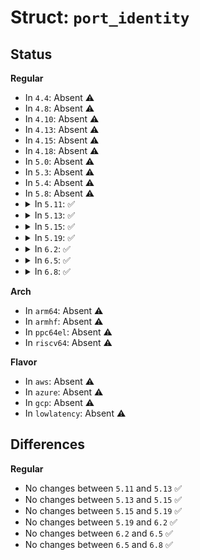 # Struct: <code>port_identity</code>

## Status
<b>Regular</b>
<ul>
<li>
In <code>4.4</code>: Absent ⚠️
</li>
<li>
In <code>4.8</code>: Absent ⚠️
</li>
<li>
In <code>4.10</code>: Absent ⚠️
</li>
<li>
In <code>4.13</code>: Absent ⚠️
</li>
<li>
In <code>4.15</code>: Absent ⚠️
</li>
<li>
In <code>4.18</code>: Absent ⚠️
</li>
<li>
In <code>5.0</code>: Absent ⚠️
</li>
<li>
In <code>5.3</code>: Absent ⚠️
</li>
<li>
In <code>5.4</code>: Absent ⚠️
</li>
<li>
In <code>5.8</code>: Absent ⚠️
</li>
<li>
<details>
<summary>In <code>5.11</code>: ✅</summary>

```c
struct port_identity {
    struct clock_identity clock_identity;
    __be16 port_number;
};
```
</details>
</li>
<li>
<details>
<summary>In <code>5.13</code>: ✅</summary>

```c
struct port_identity {
    struct clock_identity clock_identity;
    __be16 port_number;
};
```
</details>
</li>
<li>
<details>
<summary>In <code>5.15</code>: ✅</summary>

```c
struct port_identity {
    struct clock_identity clock_identity;
    __be16 port_number;
};
```
</details>
</li>
<li>
<details>
<summary>In <code>5.19</code>: ✅</summary>

```c
struct port_identity {
    struct clock_identity clock_identity;
    __be16 port_number;
};
```
</details>
</li>
<li>
<details>
<summary>In <code>6.2</code>: ✅</summary>

```c
struct port_identity {
    struct clock_identity clock_identity;
    __be16 port_number;
};
```
</details>
</li>
<li>
<details>
<summary>In <code>6.5</code>: ✅</summary>

```c
struct port_identity {
    struct clock_identity clock_identity;
    __be16 port_number;
};
```
</details>
</li>
<li>
<details>
<summary>In <code>6.8</code>: ✅</summary>

```c
struct port_identity {
    struct clock_identity clock_identity;
    __be16 port_number;
};
```
</details>
</li>
</ul>
<b>Arch</b>
<ul>
<li>
In <code>arm64</code>: Absent ⚠️
</li>
<li>
In <code>armhf</code>: Absent ⚠️
</li>
<li>
In <code>ppc64el</code>: Absent ⚠️
</li>
<li>
In <code>riscv64</code>: Absent ⚠️
</li>
</ul>
<b>Flavor</b>
<ul>
<li>
In <code>aws</code>: Absent ⚠️
</li>
<li>
In <code>azure</code>: Absent ⚠️
</li>
<li>
In <code>gcp</code>: Absent ⚠️
</li>
<li>
In <code>lowlatency</code>: Absent ⚠️
</li>
</ul>

## Differences
<b>Regular</b>
<ul>
<li>
No changes between <code>5.11</code> and <code>5.13</code> ✅
</li>
<li>
No changes between <code>5.13</code> and <code>5.15</code> ✅
</li>
<li>
No changes between <code>5.15</code> and <code>5.19</code> ✅
</li>
<li>
No changes between <code>5.19</code> and <code>6.2</code> ✅
</li>
<li>
No changes between <code>6.2</code> and <code>6.5</code> ✅
</li>
<li>
No changes between <code>6.5</code> and <code>6.8</code> ✅
</li>
</ul>
